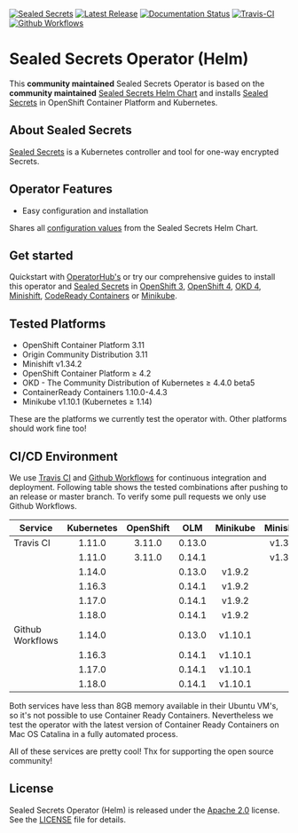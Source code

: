 [![Sealed Secrets](https://img.shields.io/badge/sealed%20secrets-1.12.4-green.svg)](https://github.com/bitnami-labs/sealed-secrets/releases/tag/v0.12.4)
[![Latest Release](https://img.shields.io/badge/latest%20release-0.0.2-yellow.svg)](https://github.com/disposab1e/sealed-secrets-operator-helm/releases/tag/0.0.2)
[![Documentation Status](https://readthedocs.org/projects/sealed-secrets-operator-helm/badge/?version=latest)](https://sealed-secrets-operator-helm.readthedocs.io/en/latest/?badge=latest)
[![Travis-CI](https://travis-ci.org/disposab1e/sealed-secrets-operator-helm.svg?branch=release-0.0.2)](https://travis-ci.org/disposab1e/sealed-secrets-operator-helm)
[![Github Workflows](https://github.com/disposab1e/sealed-secrets-operator-helm/workflows/continuous-integration/badge.svg?branch=release-0.0.2)](https://github.com/disposab1e/sealed-secrets-operator-helm/actions?query=workflow%3Acontinuous-integration)

# Sealed Secrets Operator (Helm)

This **community maintained** Sealed Secrets Operator is based on the **community maintained** [Sealed Secrets Helm Chart](https://hub.kubeapps.com/charts/stable/sealed-secrets) and installs [Sealed Secrets](https://github.com/bitnami-labs/sealed-secrets) in OpenShift Container Platform and Kubernetes.

## About Sealed Secrets

[Sealed Secrets](https://github.com/bitnami-labs/sealed-secrets) is a Kubernetes controller and tool for one-way encrypted Secrets.

## Operator Features

* Easy configuration and installation

Shares all [configuration values](https://github.com/disposab1e/sealed-secrets-operator-helm/blob/release-0.0.2/helm-charts/sealed-secrets/README.md) from the Sealed Secrets Helm Chart.

## Get started

Quickstart with [OperatorHub's](https://sealed-secrets-operator-helm.readthedocs.io/en/latest/operatorhub.html) or try our comprehensive guides to install this operator and [Sealed Secrets](https://github.com/bitnami-labs/sealed-secrets) in [OpenShift 3](https://sealed-secrets-operator-helm.readthedocs.io/en/latest/ocp/ocp3.html), [OpenShift 4](https://sealed-secrets-operator-helm.readthedocs.io/en/latest/ocp/ocp4.html), [OKD 4](https://argocd-operator-helm.readthedocs.io/en/latest/ocp/ocp4.html), [Minishift](https://sealed-secrets-operator-helm.readthedocs.io/en/latest/ocp/ocp3.html), [CodeReady Containers](https://sealed-secrets-operator-helm.readthedocs.io/en/latest/ocp/ocp4.html) or [Minikube](https://sealed-secrets-operator-helm.readthedocs.io/en/latest/k8s/minikube.html).

## Tested Platforms

* OpenShift Container Platform 3.11
* Origin Community Distribution 3.11
* Minishift v1.34.2
* OpenShift Container Platform ≥ 4.2
* OKD - The Community Distribution of Kubernetes ≥ 4.4.0 beta5
* ContainerReady Containers 1.10.0-4.4.3
* Minikube v1.10.1 (Kubernetes ≥ 1.14)

These are the platforms we currently test the operator with. Other platforms should work fine too!

## CI/CD Environment

We use [Travis CI](https://travis-ci.org/github/disposab1e/sealed-secrets-operator-helm) and [Github Workflows](https://github.com/disposab1e/sealed-secrets-operator-helm/actions?query=workflow%3Acontinuous-integration) for continuous integration and deployment. Following table shows the tested combinations after pushing to an release or master branch. To verify some pull requests we only use Github Workflows.

| Service | Kubernetes | OpenShift | OLM | Minikube | Minishift | Ubuntu |
| --- | :-: | :-: | :-: | :-: | :-: | :-: |
| Travis CI | 1.11.0 | 3.11.0 | 0.13.0 | | v1.3.2 |  18.04 |
| | 1.11.0 | 3.11.0 | 0.14.1 | | v1.3.2 | 18.04 |
|  | 1.14.0 | | 0.13.0 | v1.9.2 | | 18.04 |
| | 1.16.3 | | 0.14.1 | v1.9.2 | | 18.04 |
| | 1.17.0 | | 0.14.1 | v1.9.2 | | 18.04 |
| | 1.18.0 | | 0.14.1 | v1.9.2 | | 18.04 |
| Github Workflows | 1.14.0 | | 0.13.0 | v1.10.1 | | 18.04 |
| | 1.16.3 | | 0.14.1 | v1.10.1 | | 18.04 |
| | 1.17.0 | | 0.14.1 | v1.10.1 | | 18.04 |
| | 1.18.0 | | 0.14.1 | v1.10.1 | | 18.04 |

Both services have less than 8GB memory available in their Ubuntu VM's, so it's not possible to use Container Ready Containers. Nevertheless we test the operator with the latest version of Container Ready Containers on Mac OS Catalina in a fully automated process.

All of these services are pretty cool! Thx for supporting the open source community!

## License

Sealed Secrets Operator (Helm) is released under the [Apache 2.0](http://www.apache.org/licenses/LICENSE-2.0.html) license. 
See the [LICENSE](https://github.com/disposab1e/sealed-secrets-operator-helm/blob/master/LICENSE) file for details.
